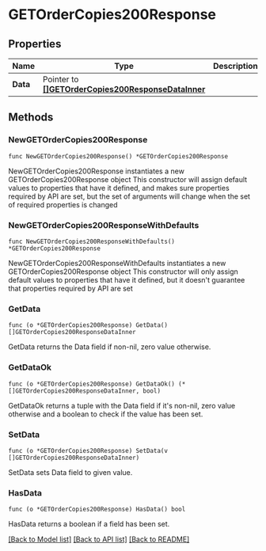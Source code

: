 # GETOrderCopies200Response

## Properties

Name | Type | Description | Notes
------------ | ------------- | ------------- | -------------
**Data** | Pointer to [**[]GETOrderCopies200ResponseDataInner**](GETOrderCopies200ResponseDataInner.md) |  | [optional] 

## Methods

### NewGETOrderCopies200Response

`func NewGETOrderCopies200Response() *GETOrderCopies200Response`

NewGETOrderCopies200Response instantiates a new GETOrderCopies200Response object
This constructor will assign default values to properties that have it defined,
and makes sure properties required by API are set, but the set of arguments
will change when the set of required properties is changed

### NewGETOrderCopies200ResponseWithDefaults

`func NewGETOrderCopies200ResponseWithDefaults() *GETOrderCopies200Response`

NewGETOrderCopies200ResponseWithDefaults instantiates a new GETOrderCopies200Response object
This constructor will only assign default values to properties that have it defined,
but it doesn't guarantee that properties required by API are set

### GetData

`func (o *GETOrderCopies200Response) GetData() []GETOrderCopies200ResponseDataInner`

GetData returns the Data field if non-nil, zero value otherwise.

### GetDataOk

`func (o *GETOrderCopies200Response) GetDataOk() (*[]GETOrderCopies200ResponseDataInner, bool)`

GetDataOk returns a tuple with the Data field if it's non-nil, zero value otherwise
and a boolean to check if the value has been set.

### SetData

`func (o *GETOrderCopies200Response) SetData(v []GETOrderCopies200ResponseDataInner)`

SetData sets Data field to given value.

### HasData

`func (o *GETOrderCopies200Response) HasData() bool`

HasData returns a boolean if a field has been set.


[[Back to Model list]](../README.md#documentation-for-models) [[Back to API list]](../README.md#documentation-for-api-endpoints) [[Back to README]](../README.md)


